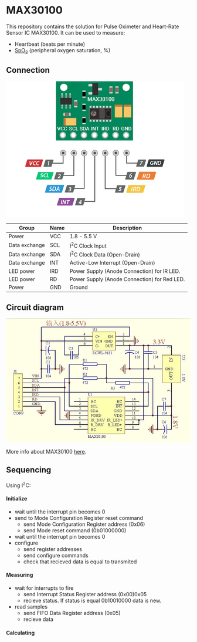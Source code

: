 # MAX30100

This repository contains the solution for Pulse Oximeter and Heart-Rate Sensor IC MAX30100. It can be used to measure: 

- Heartbeat (beats per minute)
- [SpO<sub>2</sub>](https://en.wikipedia.org/wiki/Oxygen_saturation) (peripheral oxygen saturation, %)

## Connection

![Connection](Pictures/Connection.png)

|Group        |Name|Description                                 |
|-------------|----|--------------------------------------------|
|Power        |VCC |1.8 - 5.5 V                                 |
|Data exchange|SCL |I<sup>2</sup>C Clock Input                  |
|Data exchange|SDA |I<sup>2</sup>C Clock Data (Open-Drain)      |
|Data exchange|INT |Active-Low Interrupt (Open-Drain)           |
|LED power    |IRD |Power Supply (Anode Connection) for IR LED. |
|LED power    |RD  |Power Supply (Anode Connection) for Red LED.|
|Power        |GND |Ground                                      |

## Circuit diagram

![Circuit diagram](Pictures/Circuit_diagram.jpg)

More info about MAX30100 [here](https://www.analog.com/media/en/technical-documentation/data-sheets/max30100.pdf).

## Sequencing

Using I<sup>2</sup>C:

#### Initialize

- wait until the interrupt pin becomes 0
- send to Mode Configuration Register reset command
    - send Mode Configuration Register address (0x06)
    - send Mode reset command (0b01000000)
- wait until the interrupt pin becomes 0
- configure
    - send register addresses
    - send configure commands
    - check that recieved data is equal to transmited

#### Measuring

- wait for interrupts to fire
    - send Interrupt Status Register address (0x00)0x05
    - recieve status. If status is equal 0b10010000 data is new.
- read samples
    - send FIFO Data Register address (0x05)
    - recieve data

#### Calculating